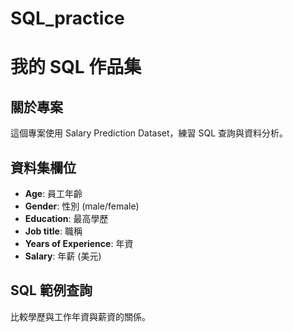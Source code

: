 # SQL_practice
# 我的 SQL 作品集

## 關於專案
這個專案使用 Salary Prediction Dataset，練習 SQL 查詢與資料分析。

## 資料集欄位
- **Age**: 員工年齡
- **Gender**: 性別 (male/female)
- **Education**: 最高學歷
- **Job title**: 職稱
- **Years of Experience**: 年資
- **Salary**: 年薪 (美元)

## SQL 範例查詢
比較學歷與工作年資與薪資的關係。